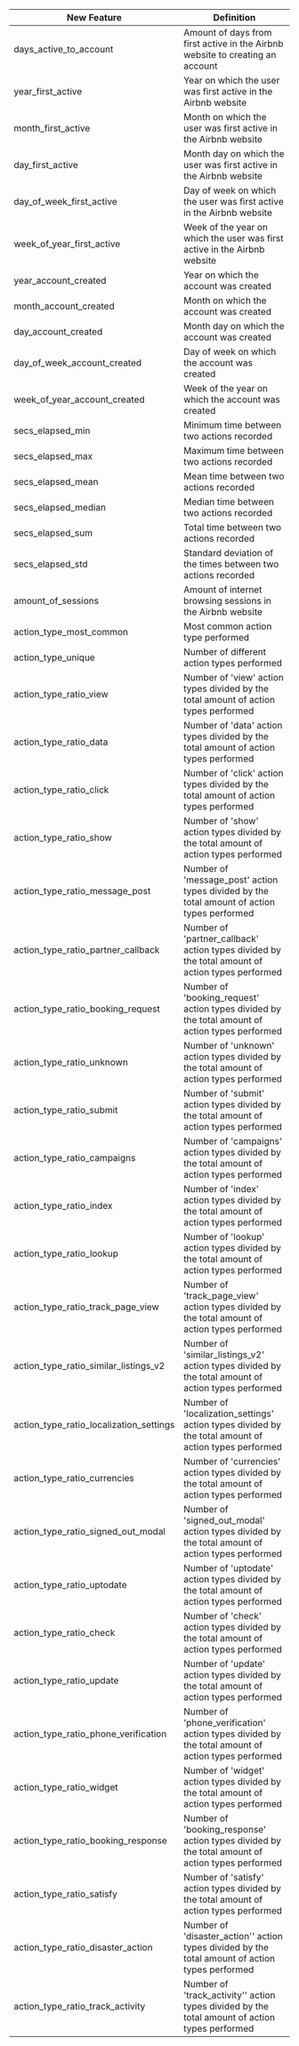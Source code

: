 | **New Feature**           | **Definition** |
|------------------------------|----------------|
| days_active_to_account       | Amount of days from first active in the Airbnb website to creating an account               |
| year_first_active            | Year on which the user was first active in the Airbnb website |
| month_first_active           | Month on which the user was first active in the Airbnb website |
| day_first_active             | Month day on which  the user was first active in the Airbnb website |
| day_of_week_first_active     | Day of week on which the user was first active in the Airbnb website |
| week_of_year_first_active    | Week of the year on which the user was first active in the Airbnb website |
| year_account_created         | Year on which the account was created               |
| month_account_created       |  Month on which  the account was created              |
| day_account_created          | Month day on which  the account was created |
| day_of_week_account_created  | Day of week on which the account was created |
| week_of_year_account_created | Week of the year on which the account was created |
| secs_elapsed_min             | Minimum time between two actions recorded |
| secs_elapsed_max             | Maximum time between two actions recorded |
| secs_elapsed_mean            | Mean time between two actions recorded |
| secs_elapsed_median          | Median time between two actions recorded |
| secs_elapsed_sum             | Total time between two actions recorded |
| secs_elapsed_std             | Standard deviation of the times between two actions recorded |
| amount_of_sessions           |   Amount of internet browsing sessions in the Airbnb website |
| action_type_most_common      |   Most common action type performed |
| action_type_unique           |  Number of different action types performed |
| action_type_ratio_view       |  Number of 'view' action types divided by the total amount of action types performed  |
| action_type_ratio_data       |  Number of 'data' action types divided by the total amount of action types performed  |
| action_type_ratio_click       |  Number of 'click' action types divided by the total amount of action types performed  |
| action_type_ratio_show       |  Number of 'show' action types divided by the total amount of action types performed  |
| action_type_ratio_message_post       |  Number of 'message_post' action types divided by the total amount of action types performed  |
| action_type_ratio_partner_callback       |  Number of 'partner_callback' action types divided by the total amount of action types performed  |
| action_type_ratio_booking_request       |  Number of 'booking_request' action types divided by the total amount of action types performed  |
| action_type_ratio_unknown       |  Number of 'unknown' action types divided by the total amount of action types performed  |
| action_type_ratio_submit       |  Number of 'submit' action types divided by the total amount of action types performed  |
| action_type_ratio_campaigns       |  Number of 'campaigns' action types divided by the total amount of action types performed  |
| action_type_ratio_index       |  Number of 'index' action types divided by the total amount of action types performed  |
| action_type_ratio_lookup       |  Number of 'lookup' action types divided by the total amount of action types performed  |
| action_type_ratio_track_page_view       |  Number of 'track_page_view' action types divided by the total amount of action types performed  |
| action_type_ratio_similar_listings_v2       |  Number of 'similar_listings_v2' action types divided by the total amount of action types performed  |
| action_type_ratio_localization_settings       |  Number of 'localization_settings' action types divided by the total amount of action types performed  |
| action_type_ratio_currencies       |  Number of 'currencies' action types divided by the total amount of action types performed  |
| action_type_ratio_signed_out_modal       |  Number of 'signed_out_modal' action types divided by the total amount of action types performed  |
| action_type_ratio_uptodate       |  Number of 'uptodate' action types divided by the total amount of action types performed  |
| action_type_ratio_check       |  Number of 'check' action types divided by the total amount of action types performed  |
| action_type_ratio_update       |  Number of 'update' action types divided by the total amount of action types performed  |
| action_type_ratio_phone_verification       |  Number of 'phone_verification' action types divided by the total amount of action types performed  |
| action_type_ratio_widget       |  Number of 'widget' action types divided by the total amount of action types performed  |
| action_type_ratio_booking_response       |  Number of 'booking_response' action types divided by the total amount of action types performed  |
| action_type_ratio_satisfy       |  Number of 'satisfy' action types divided by the total amount of action types performed  |
| action_type_ratio_disaster_action       |  Number of 'disaster_action'' action types divided by the total amount of action types performed  |
| action_type_ratio_track_activity       |  Number of 'track_activity'' action types divided by the total amount of action types performed  |
